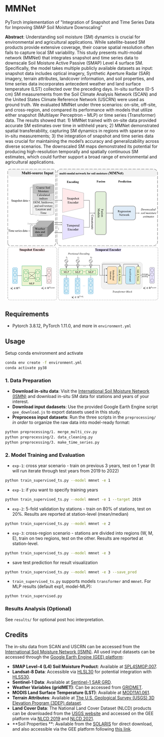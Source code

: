 # MMNet
PyTorch implementation of "Integration of Snapshot and Time Series Data for Improving SMAP Soil Moisture Downscaling"

**Abstract**: Understanding soil moisture (SM) dynamics is crucial for environmental and agricultural applications. While satellite-based SM products provide extensive coverage, their coarse spatial resolution often fails to capture local SM variability. This study presents multi-modal network (MMNet) that integrates snapshot and time series data to downscale Soil Moisture Active Passive (SMAP) Level 4 surface SM. Specifically, the model takes multiple publicly available datasets as input: snapshot data includes optical imagery, Synthetic Aperture Radar (SAR) imagery, terrain attributes, landcover information, and soil properties, and time series data incorporates antecedent weather and land surface temperature (LST) collected over the preceding days. In-situ surface (0-5 cm) SM measurements from the Soil Climate Analysis Network (SCAN) and the United States Climate Reference Network (USCRN) were used as ground truth. We evaluated MMNet under three scenarios: on-site, off-site, and cross-region, and compared its performance with models that utilize either snapshot (Multilayer Perceptron – MLP) or time series (Transformer) data. The results showed that: 1) MMNet trained with on-site data provided accurate SM estimates over time in withheld years; 2) MMNet demonstrated spatial transferability, capturing SM dynamics in regions with sparse or no in-situ measurements; 3) the integration of snapshot and time series data was crucial for maintaining the model’s accuracy and generalizability across diverse scenarios. The downscaled SM maps demonstrated its potential for producing high-resolution temporally and spatially continuous SM estimates, which could further support a broad range of environmental and agricultural applications.

<img src="png/img.png" title="" alt="" data-align="center">

## Requirements

* Pytorch 3.8.12, PyTorch 1.11.0, and more in `environment.yml`

## Usage

Setup conda environment and activate

```bash
conda env create -f environment.yml
conda activate py38
```

### 1. Data Preparation

* **Download in-situ data**: Visit the [International Soil Moisture Network (ISMN)](https://ismn.bafg.de/en/dataviewer/) and download in-situ SM data for stations and years of your interest.
* **Download input dadasets**: Use the provided Google Earth Engine script `gee_download.js` to export datasets used in this study.
* **Preprocess input datasets**: Run the three scripts in the `preprocessing/` *in order* to organize the raw data into model-ready format:
```bash
python preprocessing/1. merge_multi_csv.py
python preprocessing/2. data_cleaning.py
python preprocessing/3. make_time_series.py
```

### 2. Model Training and Evaluation

* `exp-1`: cross year scenario - train on previous 3 years, test on 1 year (It will run iterate through test years from 2019 to 2022)

```bash
python train_supervised_ts.py --model mmnet -e 1
```

* `exp-1`: if you want to specify training years

```bash
python train_supervised_ts.py --model mmnet -e 1 --target 2019
```

* `exp-2`: 5-fold validation by stations - train on 80% of stations, test on 20%. Results are reported at station-level (mean/median)

```bash
python train_supervised_ts.py --model mmnet -e 2
```

* `exp-3`: cross-region scenario - stations are divided into regions (W, M, E), train on two regions, test on the other. Results are reported at station-level.

```bash
python train_supervised_ts.py --model mmnet -e 3
```

* save test prediction for result visualization

```bash
python train_supervised_ts.py --model mmnet -e 3 --save_pred
```

* `train_supervised_ts.py` supports models `transformer` and `mmnet`. For MLP results (default exp1, model-MLP):

```bash
python train_supervised.py
```

### Results Analysis (Optional)

See `results/` for optional post hoc interpretation.

[//]: # (## Reference)

[//]: # (In case you find MMNet or the code useful, please consider citing our paper using the following BibTex entry:)

[//]: # (```)

[//]: # ()
[//]: # (```)

## Credits
The in-situ data from SCAN and USCRN can be accessed from the [International Soil Moisture Network (ISMN)](https://ismn.bafg.de/en/dataviewer/). All used input datasets can be accessed through the [Google Earth Engine (GEE) platform]( https://developers.google.com/earth-engine/datasets/catalog): 
- **SMAP Level-4 (L4) Soil Moisture Product**: Available at [SPL4SMGP.007](https://developers.google.com/earth-engine/datasets/catalog/NASA_SMAP_SPL4SMGP_007).
- **Landsat-8 Data**: Accessible via [HLSL30](https://developers.google.com/earth-engine/datasets/catalog/NASA_HLS_HLSL30_v002) for potential integration with [HLSS30](https://developers.google.com/earth-engine/datasets/catalog/NASA_HLS_HLSS30_v002). 
- **Sentinel-1 Data**: Available at [Sentinel-1 SAR GRD](https://developers.google.com/earth-engine/datasets/catalog/COPERNICUS_S1_GRD). 
- **Weather Variables (gridMET)**: Can be accessed from [GRIDMET](https://developers.google.com/earth-engine/datasets/catalog/IDAHO_EPSCOR_GRIDMET). 
- **MODIS Land Surface Temperature (LST)**: Available at [MOD11A1.061](https://developers.google.com/earth-engine/datasets/catalog/MODIS_061_MOD11A1). 
- **Terrain Attributes**: Available at [The U.S. Geological Survey (USGS) 3D Elevation Program (3DEP) dataset](https://developers.google.com/earth-engine/datasets/catalog/USGS_3DEP_10m).
- **Land Cover Data**: The National Land Cover Dataset (NLCD) products can be downloaded from the [USGS website](https://www.sciencebase.gov/catalog/item/6345b637d34e342aee0863aa) and accessed on the GEE platform via [NLCD 2019](https://developers.google.com/earth-engine/datasets/catalog/USGS_NLCD_RELEASES_2019_REL_NLCD) and [NLCD 2021](https://developers.google.com/earth-engine/datasets/catalog/USGS_NLCD_RELEASES_2021_REL_NLCD). 
- **Soil Properties **: Available from the [SOLARIS](http://hydrology.cee.duke.edu/POLARIS/) for direct download, and also accessible via the GEE platform following [this link](https://gee-community-catalog.org/projects/polaris/#notes-from-data-providers).